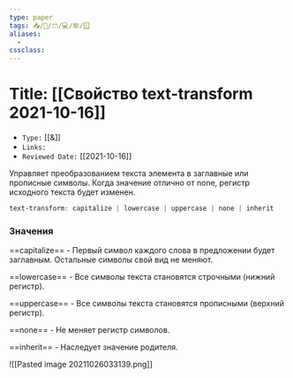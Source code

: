 ```yaml
---
type: paper
tags: 📥️/📜️/🩳/💻/🕸/🪟
aliases:
  - 
cssclass: 
---
```




# Title: **[[Свойство text-transform 2021-10-16]]**
- `Type:` [[&]]
- `Links:`
- `Reviewed Date:` [[2021-10-16]]


Управляет преобразованием текста элемента в заглавные или прописные символы. Когда значение отлично от none, регистр исходного текста будет изменен.

```css
text-transform: capitalize | lowercase | uppercase | none | inherit
```

### Значения

==capitalize== - Первый символ каждого слова в предложении будет заглавным. Остальные символы свой вид не меняют.

==lowercase== - Все символы текста становятся строчными (нижний регистр).

==uppercase== - Все символы текста становятся прописными (верхний регистр).

==none== - Не меняет регистр символов.

==inherit== - Наследует значение родителя.


![[Pasted image 20211026033139.png]]